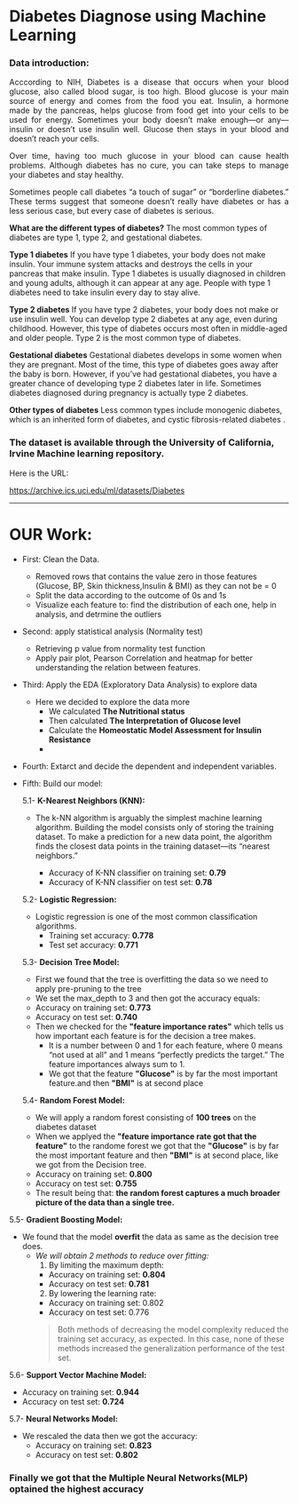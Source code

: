 # Diabetes Diagnose using Machine Learning
### Data introduction:

<p  style="text-align:justify">
Acccording to NIH, Diabetes is a disease that occurs when your blood glucose, also called blood sugar, is too high. Blood glucose is your main source of energy and comes from the food you eat. Insulin, a hormone made by the pancreas, helps glucose from food get into your cells to be used for energy. Sometimes your body doesn’t make enough—or any—insulin or doesn’t use insulin well. Glucose then stays in your blood and doesn’t reach your cells.
<p  style="text-align:justify">
Over time, having too much glucose in your blood can cause health problems. Although diabetes has no cure, you can take steps to manage your diabetes and stay healthy.
<p  style="text-align:justify">
Sometimes people call diabetes “a touch of sugar” or “borderline diabetes.” These terms suggest that someone doesn’t really have diabetes or has a less serious case, but every case of diabetes is serious.<p  style="text-align:justify">

**What are the different types of diabetes?**
The most common types of diabetes are type 1, type 2, and gestational diabetes.<p  style="text-align:justify">

**Type 1 diabetes**
If you have type 1 diabetes, your body does not make insulin. Your immune system attacks and destroys the cells in your pancreas that make insulin. Type 1 diabetes is usually diagnosed in children and young adults, although it can appear at any age. People with type 1 diabetes need to take insulin every day to stay alive.<p  style="text-align:justify">

**Type 2 diabetes**
If you have type 2 diabetes, your body does not make or use insulin well. You can develop type 2 diabetes at any age, even during childhood. However, this type of diabetes occurs most often in middle-aged and older people. Type 2 is the most common type of diabetes.<p  style="text-align:justify">

**Gestational diabetes**
Gestational diabetes develops in some women when they are pregnant. Most of the time, this type of diabetes goes away after the baby is born. However, if you’ve had gestational diabetes, you have a greater chance of developing type 2 diabetes later in life. Sometimes diabetes diagnosed during pregnancy is actually type 2 diabetes.<p  style="text-align:justify">

**Other types of diabetes**
Less common types include monogenic diabetes, which is an inherited form of diabetes, and cystic fibrosis-related diabetes .
<p  style="text-align:justify">


<h3>The dataset is available through the University of California, Irvine Machine learning repository.</h3>
  Here is the URL:

https://archive.ics.uci.edu/ml/datasets/Diabetes

----------------------------------------------------------------------

# OUR Work: 
- First: Clean the Data.
  - Removed rows that contains the value zero in those features (Glucose, BP, Skin thickness,Insulin & BMI) as they can not be = 0
  - Split the data according to the outcome of 0s and 1s
  - Visualize each feature to: find the distribution of each one, help in analysis, and detrmine the outliers 

- Second: apply statistical analysis (Normality test)
  - Retrieving p value from normality test function
  - Apply pair plot, Pearson Correlation and heatmap for better understanding the relation between features.

- Third: Apply the EDA (Exploratory Data Analysis) to explore data
  - Here we decided to explore the data more 
    - We calculated **The Nutritional status**
    - Then calculated **The Interpretation of Glucose level**
    - Calculate the **Homeostatic Model Assessment for Insulin Resistance**
    - 

- Fourth: Extarct and decide the dependent and independent variables. 

- Fifth: Build our model:

  5.1- **K-Nearest Neighbors (KNN):**
    - The k-NN algorithm is arguably the simplest machine learning algorithm. Building the model consists only of storing the training dataset. To make a prediction for a new data point, the algorithm finds the closest data points in the training dataset—its “nearest neighbors.”

      - Accuracy of K-NN classifier on training set: **0.79**
      - Accuracy of K-NN classifier on test set: **0.78**

  5.2- **Logistic Regression:**
    - Logistic regression is one of the most common classification algorithms.
      - Training set accuracy: **0.778**
      - Test set accuracy: **0.771**
  
  5.3- **Decision Tree Model:**
    - First we found that the tree is overfitting the data so we need to apply pre-pruning to the tree
    - We set the max_depth to 3 and then got the accuracy equals:
    - Accuracy on training set: **0.773**
    - Accuracy on test set: **0.740**
    - Then we checked for the **"feature importance rates"** which tells us how important each feature is for the decision a tree makes.
      - It is a number between 0 and 1 for each feature, where 0 means “not used at all” and 1 means “perfectly predicts the target.” The feature importances always sum to 1.
      - We got that the feature **"Glucose"** is by far the most important feature.and then **"BMI"** is at second place
  
  5.4- **Random Forest Model:**
    - We will apply a random forest consisting of **100 trees** on the diabetes dataset
    - When we applyed the **"feature importance rate  got that the feature"** to the randome forest we got that the **"Glucose"** is by far the most important feature and then **"BMI"** is at second place, like we got from the Decision tree.
    - Accuracy on training set: **0.800**
    - Accuracy on test set: **0.755**
    - The result being that: **the random forest captures a much broader picture of the data than a single tree.**

5.5- **Gradient Boosting Model:**
  - We found that the model **overfit** the data as same as the decision tree does.
    - *We will obtain 2 methods to reduce over fitting:*
      1. By limiting the maximum depth:
        - Accuracy on training set: **0.804**
        - Accuracy on test set: **0.781**
      2. By lowering the learning rate:
        - Accuracy on training set: 0.802
        - Accuracy on test set: 0.776
      > Both methods of decreasing the model complexity reduced the training set accuracy, as expected. In this case, none of these methods increased the generalization performance of the test set.

5.6- **Support Vector Machine Model:**
  - Accuracy on training set: **0.944**
  - Accuracy on test set: **0.724**

5.7- **Neural Networks Model:**
- We rescaled the data then we got the accuracy:
  - Accuracy on training set: **0.823**
  - Accuracy on test set: **0.802**

### Finally we got that the Multiple Neural Networks(MLP) optained the highest accuracy

